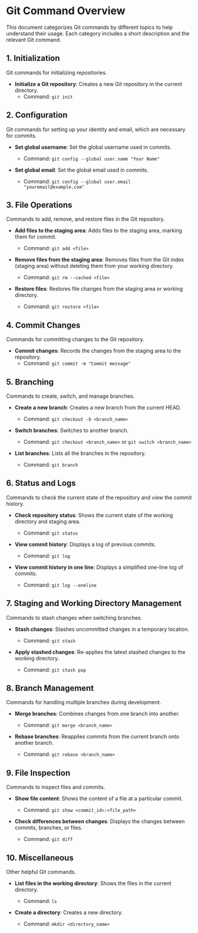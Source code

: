 
# Git Command Overview

This document categorizes Git commands by different topics to help understand their usage. Each category includes a short description and the relevant Git command.

## 1. Initialization

Git commands for initializing repositories.

- **Initialize a Git repository**: Creates a new Git repository in the current directory.
  - Command: `git init`

## 2. Configuration

Git commands for setting up your identity and email, which are necessary for commits.

- **Set global username**: Set the global username used in commits.
  - Command: `git config --global user.name "Your Name"`

- **Set global email**: Set the global email used in commits.
  - Command: `git config --global user.email "youremail@example.com"`

## 3. File Operations

Commands to add, remove, and restore files in the Git repository.

- **Add files to the staging area**: Adds files to the staging area, marking them for commit.
  - Command: `git add <file>`

- **Remove files from the staging area**: Removes files from the Git index (staging area) without deleting them from your working directory.
  - Command: `git rm --cached <file>`

- **Restore files**: Restores file changes from the staging area or working directory.
  - Command: `git restore <file>`

## 4. Commit Changes

Commands for committing changes to the Git repository.

- **Commit changes**: Records the changes from the staging area to the repository.
  - Command: `git commit -m "Commit message"`

## 5. Branching

Commands to create, switch, and manage branches.

- **Create a new branch**: Creates a new branch from the current HEAD.
  - Command: `git checkout -b <branch_name>`

- **Switch branches**: Switches to another branch.
  - Command: `git checkout <branch_name>` or `git switch <branch_name>`

- **List branches**: Lists all the branches in the repository.
  - Command: `git branch`

## 6. Status and Logs

Commands to check the current state of the repository and view the commit history.

- **Check repository status**: Shows the current state of the working directory and staging area.
  - Command: `git status`

- **View commit history**: Displays a log of previous commits.
  - Command: `git log`

- **View commit history in one line**: Displays a simplified one-line log of commits.
  - Command: `git log --oneline`

## 7. Staging and Working Directory Management

Commands to stash changes when switching branches.

- **Stash changes**: Stashes uncommitted changes in a temporary location.
  - Command: `git stash`

- **Apply stashed changes**: Re-applies the latest stashed changes to the working directory.
  - Command: `git stash pop`

## 8. Branch Management

Commands for handling multiple branches during development.

- **Merge branches**: Combines changes from one branch into another.
  - Command: `git merge <branch_name>`

- **Rebase branches**: Reapplies commits from the current branch onto another branch.
  - Command: `git rebase <branch_name>`

## 9. File Inspection

Commands to inspect files and commits.

- **Show file content**: Shows the content of a file at a particular commit.
  - Command: `git show <commit_id>:<file_path>`

- **Check differences between changes**: Displays the changes between commits, branches, or files.
  - Command: `git diff`

## 10. Miscellaneous

Other helpful Git commands.

- **List files in the working directory**: Shows the files in the current directory.
  - Command: `ls`

- **Create a directory**: Creates a new directory.
  - Command: `mkdir <directory_name>`
